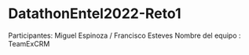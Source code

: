 # DatathonEntel2022-Reto1
Participantes: Miguel Espinoza / Francisco Esteves
Nombre del equipo : TeamExCRM
